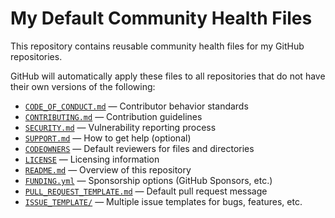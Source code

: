 # My Default Community Health Files

This repository contains reusable community health files for my GitHub repositories.

GitHub will automatically apply these files to all repositories that do not have their own versions of the following:

- [`CODE_OF_CONDUCT.md`](./CODE_OF_CONDUCT.md) — Contributor behavior standards
- [`CONTRIBUTING.md`](./CONTRIBUTING.md) — Contribution guidelines
- [`SECURITY.md`](./SECURITY.md) — Vulnerability reporting process
- [`SUPPORT.md`](./SUPPORT.md) — How to get help (optional)
- [`CODEOWNERS`](./CODEOWNERS) — Default reviewers for files and directories
- [`LICENSE`](./LICENSE) — Licensing information
- [`README.md`](./README.md) — Overview of this repository
- [`FUNDING.yml`](./.github/FUNDING.yml) — Sponsorship options (GitHub Sponsors, etc.)
- [`PULL_REQUEST_TEMPLATE.md`](./.github/PULL_REQUEST_TEMPLATE.md) — Default pull request message
- [`ISSUE_TEMPLATE/`](./.github/ISSUE_TEMPLATE/) — Multiple issue templates for bugs, features, etc.
